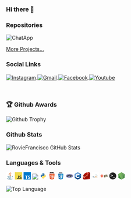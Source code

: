 ### Hi there 👋

### Repositories
![ChatApp](https://github-readme-stats.vercel.app/api/pin/?username=RovieFrancisco&repo=chat-app&theme=radical)

[More Projects...](https://github.com/RovieFtancisco/?tab=repositories)

### Social Links
<p align="left">
<!--
<a target="_blank" href="https://api.whatsapp.com/send?phone=09757029634">
  <img align="center" alt="Whatsapp" height="35px" src="https://cdn.jsdelivr.net/npm/simple-icons@v3/icons/whatsapp.svg" />
</a>
-->
  <a target="_blank" href="https://www.instagram.com/franz0515/">
    <img align="center" alt="Instagram" height="35px" src="https://img.icons8.com/color/30/instagram" />
  </a>
  <a target="_blank" href="mailto:rovie8000@gmail.com">
    <img align="center" alt="Gmail" height="35px" src="https://img.icons8.com/nolan/30/gmail" />
  </a>
  <a target="_blank" href="https://www.facebook.com/rovie.programmer15">
    <img align="center" alt="Facebook" height="35px" src="https://img.icons8.com/nolan/30/facebook" />
  </a>
  <a target="_blank" href="https://www.youtube.com/c/RovieFrancisco15">
    <img align="center" alt="Youtube" height="35px" src="https://img.icons8.com/nolan/30/youtube" />
  </a>
</p>
<br />

### :trophy: Github Awards
![Github Trophy](https://github-profile-trophy.vercel.app/?username=RovieFrancisco&theme=monokai)

### Github Stats
![RovieFrancisco GitHub Stats](https://github-readme-stats.vercel.app/api?username=RovieFrancisco&show_icons=true&theme=radical)

### Languages & Tools
<code><img height="20" src="https://raw.githubusercontent.com/github/explore/80688e429a7d4ef2fca1e82350fe8e3517d3494d/topics/java/java.png"></code>
<code><img height="20" src="https://raw.githubusercontent.com/github/explore/80688e429a7d4ef2fca1e82350fe8e3517d3494d/topics/javascript/javascript.png"></code>
<code><img height="20" src="https://raw.githubusercontent.com/github/explore/80688e429a7d4ef2fca1e82350fe8e3517d3494d/topics/typescript/typescript.png"></code>
<code><img height="20" src="https://raw.githubusercontent.com/github/explore/80688e429a7d4ef2fca1e82350fe8e3517d3494d/topics/ionic3/ionic3.png"></code>
<code><img height="20" src="https://raw.githubusercontent.com/github/explore/80688e429a7d4ef2fca1e82350fe8e3517d3494d/topics/python/python.png"></code>
<code><img height="20" src="https://raw.githubusercontent.com/github/explore/80688e429a7d4ef2fca1e82350fe8e3517d3494d/topics/html/html.png"></code>
<code><img height="20" src="https://raw.githubusercontent.com/github/explore/80688e429a7d4ef2fca1e82350fe8e3517d3494d/topics/css/css.png"></code>
<code><img height="20" src="https://raw.githubusercontent.com/github/explore/80688e429a7d4ef2fca1e82350fe8e3517d3494d/topics/php/php.png"></code>
<code><img height="20" src="https://raw.githubusercontent.com/github/explore/80688e429a7d4ef2fca1e82350fe8e3517d3494d/topics/cpp/cpp.png"></code>
<code><img height="20" src="https://raw.githubusercontent.com/github/explore/80688e429a7d4ef2fca1e82350fe8e3517d3494d/topics/ruby/ruby.png"></code>
<code><img height="20" src="https://raw.githubusercontent.com/github/explore/80688e429a7d4ef2fca1e82350fe8e3517d3494d/topics/mysql/mysql.png"></code>
<code><img height="20" src="https://raw.githubusercontent.com/github/explore/80688e429a7d4ef2fca1e82350fe8e3517d3494d/topics/git/git.png"></code>
<code><img height="20" src="https://raw.githubusercontent.com/github/explore/80688e429a7d4ef2fca1e82350fe8e3517d3494d/topics/terminal/terminal.png"></code>
<code><img height="20" src="https://raw.githubusercontent.com/github/explore/80688e429a7d4ef2fca1e82350fe8e3517d3494d/topics/nodejs/nodejs.png"></code>

![Top Language](https://github-readme-stats-sepia-rho.vercel.app/api/top-langs?username=RovieFrancisco&layout=compact&theme=monokai)

<!--
**RovieFrancisco/RovieFrancisco** is a ✨ _special_ ✨ repository because its `README.md` (this file) appears on your GitHub profile.

Here are some ideas to get you started:

- 🔭 I’m currently working on ...
- 🌱 I’m currently learning ...
- 👯 I’m looking to collaborate on ...
- 🤔 I’m looking for help with ...
- 💬 Ask me about ...
- 📫 How to reach me: ...
- 😄 Pronouns: ...
- ⚡ Fun fact: ...
-->
